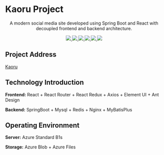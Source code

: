 # Kaoru Project


<p align="center">
   A modern social media site developed using Spring Boot and React with decoupled frontend and backend architecture.
</p>

<p align="center">
   <a target="_blank" href=" ">
      <img src="https://img.shields.io/badge/JDK-8-pink"/>
      <img src="https://img.shields.io/badge/springboot-2.7.12-pink"/>
      <img src="https://img.shields.io/badge/React-17-pink"/>
      <img src="https://img.shields.io/badge/mysql-8.0.0-pink"/>
      <img src="https://img.shields.io/badge/mybatis--plus-3.5.0-pink"/>
      <img src="https://img.shields.io/badge/redis-7-pink"/>
   </a>
</p>


## Project Address

[Kaoru](https://www.xn--kaoru-xt2k158aoz2c.live)


## Technology Introduction

**Frontend:** React + React Router + React Redux + Axios + Element UI + Ant Design

**Backend:** SpringBoot + Mysql + Redis + Nginx + MyBatisPlus


## Operating Environment

**Server:** Azure Standard B1s

**Storage:** Azure Blob + Azure Files
